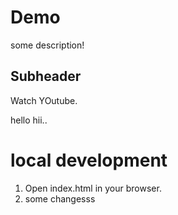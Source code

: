 # Demo

some description!

## Subheader

Watch YOutube.

hello
hii..

# local development

1. Open index.html in your browser.
2. some changesss